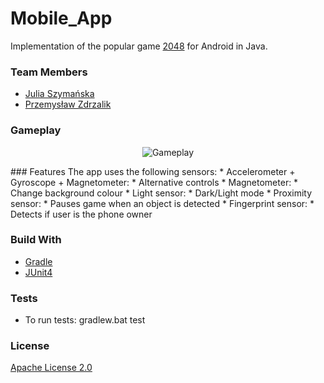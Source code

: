 # Mobile_App
Implementation of the popular game [2048](https://en.wikipedia.org/wiki/2048_(video_game)) for Android in Java. 

### Team Members
* [Julia Szymańska](https://github.com/JuliaSzymanska)
* [Przemysław Zdrzalik](https://github.com/ZdrzalikPrzemyslaw)

### Gameplay
<p align="center">

<img src="https://github.com/JuliaSzymanska/Mobile_App/blob/master/.github/video/gameplay.gif" alt="Gameplay" />

</p>
### Features
The app uses the following sensors:
* Accelerometer + Gyroscope + Magnetometer:
    * Alternative controls
* Magnetometer:
    * Change background colour
* Light sensor:
    * Dark/Light mode
* Proximity sensor:
    * Pauses game when an object is detected
* Fingerprint sensor:
    * Detects if user is the phone owner

### Build With
* [Gradle](https://gradle.org/)
* [JUnit4](https://junit.org/junit4/)

### Tests

- To run tests: gradlew.bat test

### License

[Apache License 2.0](https://github.com/JuliaSzymanska/Mobile_App/blob/master/LICENSE)
